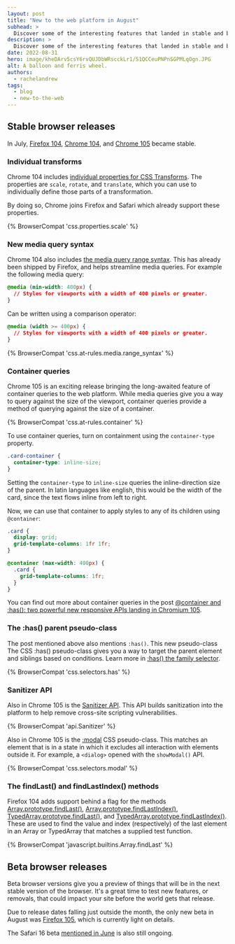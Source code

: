 ```yaml
---
layout: post
title: "New to the web platform in August"
subhead: >
  Discover some of the interesting features that landed in stable and beta web browsers during August 2022.
description: >
  Discover some of the interesting features that landed in stable and beta web browsers during August 2022.
date: 2022-08-31
hero: image/kheDArv5csY6rvQUJDbWRscckLr1/S1QCCeuPNPnSGPMLqOgn.JPG
alt: A balloon and ferris wheel.
authors:
  - rachelandrew
tags:
  - blog
  - new-to-the-web
---
```


## Stable browser releases

In July, [Firefox 104](https://developer.mozilla.org/docs/Mozilla/Firefox/Releases/104), [Chrome 104](https://developer.chrome.com/blog/new-in-chrome-104/), and [Chrome 105](https://developer.chrome.com/blog/new-in-chrome-105/) became stable.

### Individual transforms

Chrome 104 includes [individual properties for CSS Transforms](/css-individual-transform-properties/). The properties are `scale`, `rotate`, and `translate`, which you can use to individually define those parts of a transformation.

By doing so, Chrome joins Firefox and Safari which already support these properties.

{% BrowserCompat 'css.properties.scale' %}

### New media query syntax

Chrome 104 also includes [the media query range syntax](https://developer.chrome.com/blog/media-query-range-syntax/). This has already been shipped by Firefox, and helps streamline media queries. For example the following media query:

```css
@media (min-width: 400px) {
  // Styles for viewports with a width of 400 pixels or greater.
}
``` 

Can be written using a comparison operator:

```css
@media (width >= 400px) {
  // Styles for viewports with a width of 400 pixels or greater.
}
```

{% BrowserCompat 'css.at-rules.media.range_syntax' %}

### Container queries

Chrome 105 is an exciting release bringing the long-awaited feature of container queries to the web platform. While media queries give you a way to query against the size of the viewport, container queries provide a method of querying against the size of a container.

{% BrowserCompat 'css.at-rules.container' %}

To use container queries, turn on containment using the `container-type` property.

```css
.card-container {
  container-type: inline-size;
}
```

Setting the `container-type` to `inline-size` queries the inline-direction size of the parent. In latin languages like english, this would be the width of the card, since the text flows inline from left to right.

Now, we can use that container to apply styles to any of its children using `@container`:

```css
.card {
  display: grid;
  grid-template-columns: 1fr 1fr;
}

@container (max-width: 400px) {
  .card {
    grid-template-columns: 1fr;
  }
}
```

You can find out more about container queries in the post [@container and :has(): two powerful new responsive APIs landing in Chromium 105](https://developer.chrome.com/blog/has-with-cq-m105/).

### The :has() parent pseudo-class

The post mentioned above also mentions `:has()`. This new pseudo-class The CSS :has() pseudo-class gives you a way to target the parent element and siblings based on conditions. Learn more in [:has() the family selector](https://developer.chrome.com/blog/has-m105/).

{% BrowserCompat 'css.selectors.has' %}

### Sanitizer API

Also in Chrome 105 is the [Sanitizer API](https://developer.chrome.com/blog/new-in-chrome-105/#sanitizer-api). This API builds sanitization into the platform to help remove cross-site scripting vulnerabilities. 

{% BrowserCompat 'api.Sanitizer' %}

Also in Chrome 105 is the [:modal](https://developer.mozilla.org/docs/Web/CSS/:modal) CSS pseudo-class. This matches an element that is in a state in which it excludes all interaction with elements outside it. For example, a `<dialog>` opened with the `showModal()` API.

{% BrowserCompat 'css.selectors.modal' %}

### The findLast() and findLastIndex() methods

Firefox 104 adds support behind a flag for the methods [Array.prototype.findLast()](https://developer.mozilla.org/docs/Web/JavaScript/Reference/Global_Objects/Array/findLast), 
[Array.prototype.findLastIndex()](https://developer.mozilla.org/docs/Web/JavaScript/Reference/Global_Objects/Array/findLastIndex), 
[TypedArray.prototype.findLast()](https://developer.mozilla.org/docs/Web/JavaScript/Reference/Global_Objects/TypedArray/findLast), and [TypedArray.prototype.findLastIndex()](https://developer.mozilla.org/docs/Web/JavaScript/Reference/Global_Objects/TypedArray/findLastIndex). These are used to find the value and index (respectively) of the last element in an Array or TypedArray that matches a supplied test function.

{% BrowserCompat 'javascript.builtins.Array.findLast' %}

## Beta browser releases

Beta browser versions give you a preview of things that will be in the next stable version of the browser. It's a great time to test new features, or removals, that could impact your site before the world gets that release.

Due to release dates falling just outside the month, the only new beta in August was [Firefox 105](https://developer.mozilla.org/docs/Mozilla/Firefox/Releases/105), which is currently light on details.

The Safari 16 beta [mentioned in June](/web-platform-06-2022/#safari-16-brings-several-key-features-to-the-browser) is also still ongoing. 

